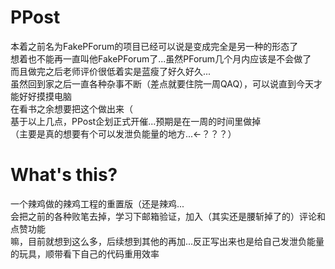# PPost
本着之前名为FakePForum的项目已经可以说是变成完全是另一种的形态了<br>
想着也不能再一直叫他FakePForum了...虽然PForum几个月内应该是不会做了<br>
而且做完之后老师评价很低着实是蓝瘦了好久好久...<br>
虽然回到家之后一直各种杂事不断（差点就要住院一周QAQ），可以说直到今天才能好好摸摸电脑<br>
在看书之余想要把这个做出来（<br>
基于以上几点，PPost企划正式开催...预期是在一周的时间里做掉<br>
（主要是真的想要有个可以发泄负能量的地方...←？？？）<br>

# What's this?
一个辣鸡做的辣鸡工程的重置版（还是辣鸡...<br>
会把之前的各种败笔去掉，学习下邮箱验证，加入（其实还是腰斩掉了的）评论和点赞功能<br>
嘛，目前就想到这么多，后续想到其他的再加...反正写出来也是给自己发泄负能量的玩具，顺带看下自己的代码重用效率<br>

